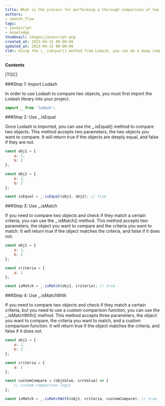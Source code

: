 ```yaml
---
title: What is the process for performing a thorough comparison of two objects using lodash?
authors:
- smooth_flow
tags:
- javascript
- knowledge
thumbnail: images/javascript.png
created_at: 2023-04-15 00:00:00
updated_at: 2023-04-15 00:00:00
tldr: Using the \_.isEqual() method from Lodash, you can do a deep comparison between two objects.
---
```


**Contents**

[TOC]

###Step 1: Import Lodash

In order to use Lodash to compare two objects, you must first import the Lodash library into your project.

```js
import _ from 'lodash';
```

###Step 2: Use _.isEqual

Once Lodash is imported, you can use the _.isEqual() method to compare two objects. This method accepts two parameters, the two objects you want to compare. It will return true if the objects are deeply equal, and false if they are not.

```js
const obj1 = {
    a: 1,
    b: 2
};

const obj2 = {
    a: 1,
    b: 2
};

const isEqual = _.isEqual(obj1, obj2); // true
```

###Step 3: Use _.isMatch

If you need to compare two objects and check if they match a certain criteria, you can use the _.isMatch() method. This method accepts two parameters, the object you want to compare and the criteria you want to match. It will return true if the object matches the criteria, and false if it does not.

```js
const obj1 = {
    a: 1,
    b: 2
};

const criteria = {
    a: 1
};

const isMatch = _.isMatch(obj1, criteria); // true
```

###Step 4: Use _.isMatchWith

If you need to compare two objects and check if they match a certain criteria, but you need to use a custom comparison function, you can use the _.isMatchWith() method. This method accepts three parameters, the object you want to compare, the criteria you want to match, and a custom comparison function. It will return true if the object matches the criteria, and false if it does not.

```js
const obj1 = {
    a: 1,
    b: 2
};

const criteria = {
    a: 1
};

const customCompare = (objValue, srcValue) => {
    // custom comparison logic
};

const isMatch = _.isMatchWith(obj1, criteria, customCompare); // true
```

